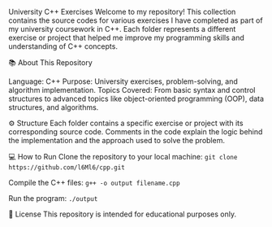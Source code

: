 University C++ Exercises
Welcome to my repository! This collection contains the source codes for various exercises I have completed as part of my university coursework in C++. Each folder represents a different exercise or project that helped me improve my programming skills and understanding of C++ concepts.

📚 About This Repository

Language: C++
Purpose: University exercises, problem-solving, and algorithm implementation.
Topics Covered: From basic syntax and control structures to advanced topics like object-oriented programming (OOP), data structures, and algorithms.

⚙️ Structure
Each folder contains a specific exercise or project with its corresponding source code.
Comments in the code explain the logic behind the implementation and the approach used to solve the problem.


💻 How to Run
Clone the repository to your local machine:
`git clone https://github.com/l6Ml6/cpp.git`

Compile the C++ files:
`g++ -o output filename.cpp`

Run the program:
`./output`

📜 License
This repository is intended for educational purposes only.


